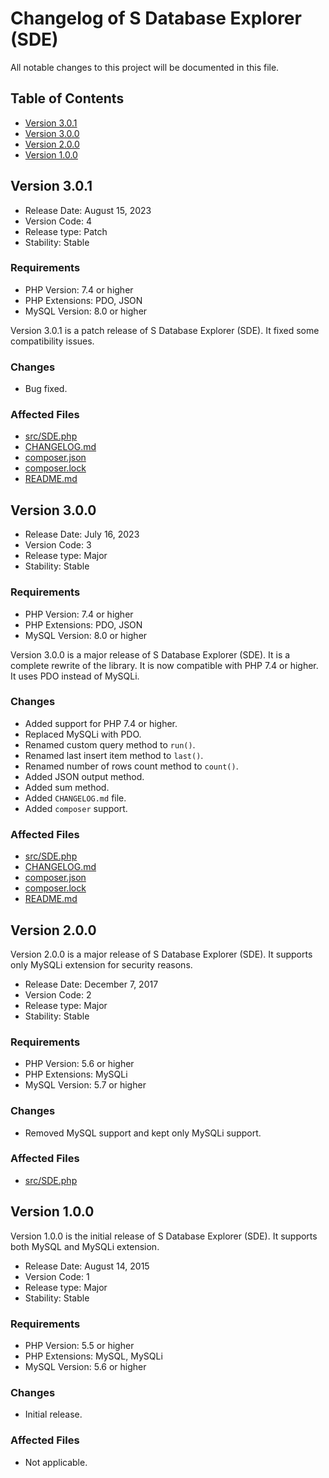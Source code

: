 # Changelog of S Database Explorer (SDE)

All notable changes to this project will be documented in this file.

## Table of Contents

- [Version 3.0.1](#version-301)
- [Version 3.0.0](#version-300)
- [Version 2.0.0](#version-200)
- [Version 1.0.0](#version-100)

## Version 3.0.1

- Release Date: August 15, 2023
- Version Code: 4
- Release type: Patch
- Stability: Stable

### Requirements

- PHP Version: 7.4 or higher
- PHP Extensions: PDO, JSON
- MySQL Version: 8.0 or higher

Version 3.0.1 is a patch release of S Database Explorer (SDE).
It fixed some compatibility issues.

### Changes

- Bug fixed.

### Affected Files

- [src/SDE.php](src/SDE.php)
- [CHANGELOG.md](CHANGELOG.md)
- [composer.json](composer.json)
- [composer.lock](composer.lock)
- [README.md](README.md)

## Version 3.0.0

- Release Date: July 16, 2023
- Version Code: 3
- Release type: Major
- Stability: Stable

### Requirements

- PHP Version: 7.4 or higher
- PHP Extensions: PDO, JSON
- MySQL Version: 8.0 or higher

Version 3.0.0 is a major release of S Database Explorer (SDE).
It is a complete rewrite of the library.
It is now compatible with PHP 7.4 or higher.
It uses PDO instead of MySQLi.

### Changes

- Added support for PHP 7.4 or higher.
- Replaced MySQLi with PDO.
- Renamed custom query method to `run()`.
- Renamed last insert item method to `last()`.
- Renamed number of rows count method to `count()`.
- Added JSON output method.
- Added sum method.
- Added `CHANGELOG.md` file.
- Added `composer` support.

### Affected Files

- [src/SDE.php](src/SDE.php)
- [CHANGELOG.md](CHANGELOG.md)
- [composer.json](composer.json)
- [composer.lock](composer.lock)
- [README.md](README.md)

## Version 2.0.0

Version 2.0.0 is a major release of S Database Explorer (SDE).
It supports only MySQLi extension for security reasons.

- Release Date: December 7, 2017
- Version Code: 2
- Release type: Major
- Stability: Stable

### Requirements

- PHP Version: 5.6 or higher
- PHP Extensions: MySQLi
- MySQL Version: 5.7 or higher

### Changes

- Removed MySQL support and kept only MySQLi support.

### Affected Files

- [src/SDE.php](src/SDE.php)

## Version 1.0.0

Version 1.0.0 is the initial release of S Database Explorer (SDE).
It supports both MySQL and MySQLi extension.

- Release Date: August 14, 2015
- Version Code: 1
- Release type: Major
- Stability: Stable

### Requirements

- PHP Version: 5.5 or higher
- PHP Extensions: MySQL, MySQLi
- MySQL Version: 5.6 or higher

### Changes

- Initial release.

### Affected Files

- Not applicable.
